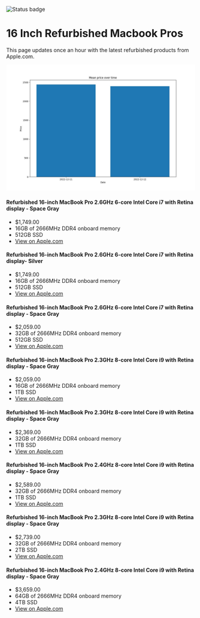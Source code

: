 


![Status badge](https://github.com/seanbehan/apple-intel-refurbs/actions/workflows/python-app.yml/badge.svg)


# 16 Inch Refurbished Macbook Pros

This page updates once an hour with the latest refurbished products from Apple.com. 

![Prices over time](prices.jpg?raw=true "Prices")


#### Refurbished 16-inch MacBook Pro 2.6GHz 6-core Intel Core i7 with Retina display - Space Gray
- $1,749.00
- 16GB of 2666MHz DDR4 onboard memory
- 512GB SSD
- [View on Apple.com](https://apple.com/shop/product/FVVJ2LL/A/refurbished-16-inch-macbook-pro-26ghz-6-core-intel-core-i7-with-retina-display-space-gray?fnode=db65a0b3aa75b6cec52dea62f9c747d05b2b38308a6f42cea8f5a12732b2ae5625ed4f0077ac83d55a1c7ad9cc85dbac7841fed673bf58b3f0629c298e60536bbd55483f23e40ead2851c396b08715bf)
    
#### Refurbished 16-inch MacBook Pro 2.6GHz 6-core Intel Core i7 with Retina display- Silver
- $1,749.00
- 16GB of 2666MHz DDR4 onboard memory
- 512GB SSD
- [View on Apple.com](https://apple.com/shop/product/FVVL2LL/A/refurbished-16-inch-macbook-pro-26ghz-6-core-intel-core-i7-with-retina-display-silver?fnode=db65a0b3aa75b6cec52dea62f9c747d05b2b38308a6f42cea8f5a12732b2ae5625ed4f0077ac83d55a1c7ad9cc85dbac7841fed673bf58b3f0629c298e60536bbd55483f23e40ead2851c396b08715bf)
    
#### Refurbished 16-inch MacBook Pro 2.6GHz 6-core Intel Core i7 with Retina display - Space Gray
- $2,059.00
- 32GB of 2666MHz DDR4 onboard memory
- 512GB SSD
- [View on Apple.com](https://apple.com/shop/product/G0XZ9LL/A/refurbished-16-inch-macbook-pro-26ghz-6-core-intel-core-i7-with-retina-display-space-gray?fnode=db65a0b3aa75b6cec52dea62f9c747d05b2b38308a6f42cea8f5a12732b2ae5625ed4f0077ac83d55a1c7ad9cc85dbac7841fed673bf58b3f0629c298e60536bbd55483f23e40ead2851c396b08715bf)
    
#### Refurbished 16-inch MacBook Pro 2.3GHz 8-core Intel Core i9 with Retina display - Space Gray
- $2,059.00
- 16GB of 2666MHz DDR4 onboard memory
- 1TB SSD
- [View on Apple.com](https://apple.com/shop/product/FVVK2LL/A/refurbished-16-inch-macbook-pro-23ghz-8-core-intel-core-i9-with-retina-display-space-gray?fnode=db65a0b3aa75b6cec52dea62f9c747d05b2b38308a6f42cea8f5a12732b2ae5625ed4f0077ac83d55a1c7ad9cc85dbac7841fed673bf58b3f0629c298e60536bbd55483f23e40ead2851c396b08715bf)
    
#### Refurbished 16-inch MacBook Pro 2.3GHz 8-core Intel Core i9 with Retina display - Space Gray
- $2,369.00
- 32GB of 2666MHz DDR4 onboard memory
- 1TB SSD
- [View on Apple.com](https://apple.com/shop/product/G0Y07LL/A/refurbished-16-inch-macbook-pro-23ghz-8-core-intel-core-i9-with-retina-display-space-gray?fnode=db65a0b3aa75b6cec52dea62f9c747d05b2b38308a6f42cea8f5a12732b2ae5625ed4f0077ac83d55a1c7ad9cc85dbac7841fed673bf58b3f0629c298e60536bbd55483f23e40ead2851c396b08715bf)
    
#### Refurbished 16-inch MacBook Pro 2.4GHz 8-core Intel Core i9 with Retina display - Space Gray
- $2,589.00
- 32GB of 2666MHz DDR4 onboard memory
- 1TB SSD
- [View on Apple.com](https://apple.com/shop/product/G0ZN1LL/A/refurbished-16-inch-macbook-pro-24ghz-8-core-intel-core-i9-with-retina-display-space-gray?fnode=db65a0b3aa75b6cec52dea62f9c747d05b2b38308a6f42cea8f5a12732b2ae5625ed4f0077ac83d55a1c7ad9cc85dbac7841fed673bf58b3f0629c298e60536bbd55483f23e40ead2851c396b08715bf)
    
#### Refurbished 16-inch MacBook Pro 2.3GHz 8-core Intel Core i9 with Retina display - Space Gray
- $2,739.00
- 32GB of 2666MHz DDR4 onboard memory
- 2TB SSD
- [View on Apple.com](https://apple.com/shop/product/G0Y0CLL/A/refurbished-16-inch-macbook-pro-23ghz-8-core-intel-core-i9-with-retina-display-space-gray?fnode=db65a0b3aa75b6cec52dea62f9c747d05b2b38308a6f42cea8f5a12732b2ae5625ed4f0077ac83d55a1c7ad9cc85dbac7841fed673bf58b3f0629c298e60536bbd55483f23e40ead2851c396b08715bf)
    
#### Refurbished 16-inch MacBook Pro 2.4GHz 8-core Intel Core i9 with Retina display - Space Gray
- $3,659.00
- 64GB of 2666MHz DDR4 onboard memory
- 4TB SSD
- [View on Apple.com](https://apple.com/shop/product/G0ZNBLL/A/refurbished-16-inch-macbook-pro-24ghz-8-core-intel-core-i9-with-retina-display-space-gray?fnode=db65a0b3aa75b6cec52dea62f9c747d05b2b38308a6f42cea8f5a12732b2ae5625ed4f0077ac83d55a1c7ad9cc85dbac7841fed673bf58b3f0629c298e60536bbd55483f23e40ead2851c396b08715bf)
    